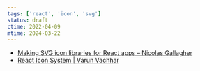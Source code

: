 ```yaml
---
tags: ['react', 'icon', 'svg']
status: draft
ctime: 2022-04-09
mtime: 2024-03-22
---
```


- [Making SVG icon libraries for React apps – Nicolas Gallagher](http://nicolasgallagher.com/making-svg-icon-libraries-for-react-apps/)
- [React Icon System | Varun Vachhar](https://varun.ca/react-icon-system/)
